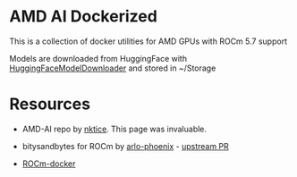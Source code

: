 # AMD AI Dockerized

This is a collection of docker utilities for AMD GPUs with ROCm 5.7 support

Models are downloaded from HuggingFace with [HuggingFaceModelDownloader](https://github.com/bodaay/HuggingFaceModelDownloader) and stored in ~/Storage

# Resources

* AMD-AI repo by [nktice](https://github.com/nktice/AMD-AI). This page was invaluable.
* bitysandbytes for ROCm by [arlo-phoenix](https://github.com/arlo-phoenix/bitsandbytes-rocm-5.6) - [upstream PR](https://github.com/TimDettmers/bitsandbytes/pull/756)

* [ROCm-docker](https://github.com/RadeonOpenCompute/ROCm-docker)
